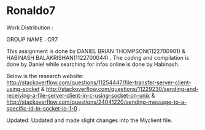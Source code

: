# Ronaldo7
Work Distribution : 

GROUP NAME   : CR7
 
This assignment is done by DANIEL BRIAN THOMPSON(1122700901) & HABINASH BALAKRISHAN(1122700044) . The coding and compilation is done by Daniel while searching for infos online is done by Habinash. 


Below is the research website:
http://stackoverflow.com/questions/11254447/file-transfer-server-client-using-socket & http://stackoverflow.com/questions/11229230/sending-and-receiving-a-file-server-client-in-c-using-socket-on-unix & http://stackoverflow.com/questions/24041220/sending-message-to-a-specific-id-in-socket-io-1-0 . 

Updated:
Updated and made slight changes into the Myclient file. 
